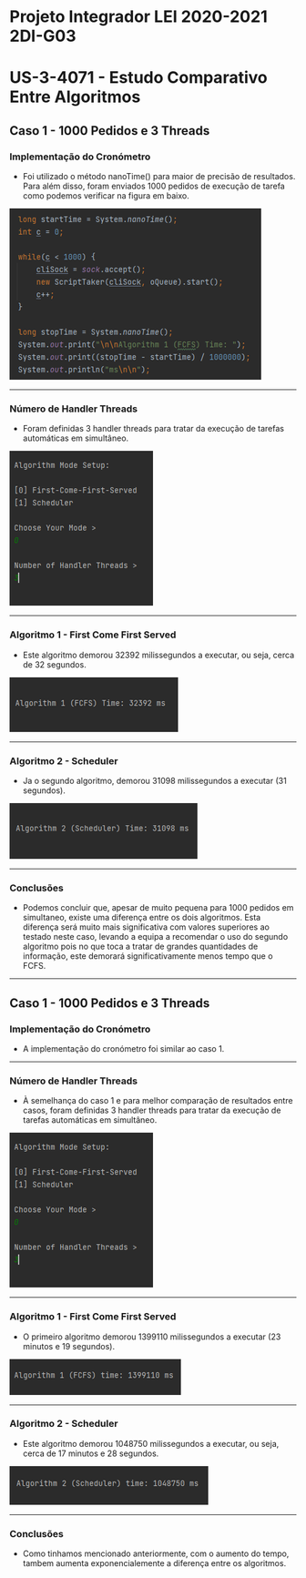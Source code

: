 Projeto Integrador LEI 2020-2021 2DI-G03
===========================================

# US-3-4071 - Estudo Comparativo Entre Algoritmos #

## Caso 1 - 1000 Pedidos e 3 Threads ##

### Implementação do Cronómetro ###

* Foi utilizado o método nanoTime() para maior de precisão de resultados. Para além disso, foram enviados 1000 pedidos 
  de execução de tarefa como podemos verificar na figura em baixo.

![Timer](./imgs/1190682_Timer.png)

---

### Número de Handler Threads ###

* Foram definidas 3 handler threads para tratar da execução de tarefas automáticas em simultâneo.

![Threads](./imgs/1190682_Threads_2.png)

---

### Algoritmo 1 - First Come First Served ###

* Este algoritmo demorou 32392 milissegundos a executar, ou seja, cerca de 32 segundos.

![FCFS](./imgs/1190682_FCFS_1.png)

---

### Algoritmo 2 - Scheduler ###

* Ja o segundo algoritmo, demorou 31098 milissegundos a executar (31 segundos).

![Scheduler](./imgs/1190682_Scheduler_1.png)

---

### Conclusões ###

* Podemos concluir que, apesar de muito pequena para 1000 pedidos em simultaneo, existe uma diferença entre os dois algoritmos. 
  Esta diferença será muito mais significativa com valores superiores ao testado neste caso, levando a equipa a recomendar o uso do segundo algoritmo
  pois no que toca a tratar de grandes quantidades de informação, este demorará significativamente menos tempo que o FCFS.
  
---

## Caso 1 - 1000 Pedidos e 3 Threads ##

### Implementação do Cronómetro ###

* A implementação do cronómetro foi similar ao caso 1.

---

### Número de Handler Threads ###

* À semelhança do caso 1 e para melhor comparação de resultados entre casos, foram definidas 3 handler threads para tratar
  da execução de tarefas automáticas em simultâneo.

![Threads](./imgs/1190682_Threads_2.png)

---

### Algoritmo 1 - First Come First Served ###

* O primeiro algoritmo demorou 1399110 milissegundos a executar (23 minutos e 19 segundos).

![FCFS](./imgs/1190682_FCFS_2.png)

---

### Algoritmo 2 - Scheduler ###

* Este algoritmo demorou 1048750 milissegundos a executar, ou seja, cerca de 17 minutos e 28 segundos.

![Scheduler](./imgs/1190682_Scheduler_2.png)

---

### Conclusões ###

* Como tinhamos mencionado anteriormente, com o aumento do tempo, tambem aumenta exponencialemente a diferença entre os algoritmos.